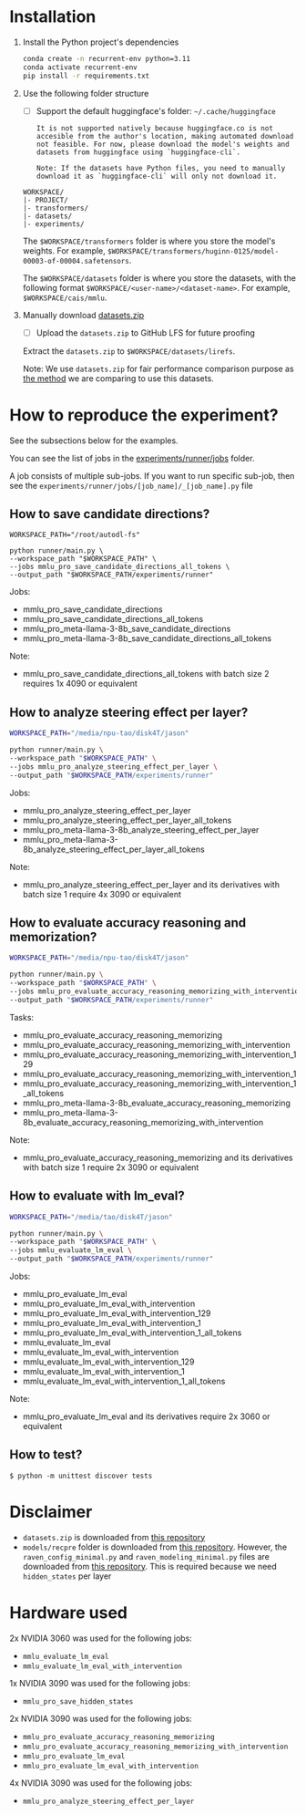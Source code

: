 # Installation

1. Install the Python project's dependencies

   ```bash
   conda create -n recurrent-env python=3.11
   conda activate recurrent-env
   pip install -r requirements.txt
   ```

2. Use the following folder structure

   - [ ] Support the default huggingface's folder: `~/.cache/huggingface`

         It is not supported natively because huggingface.co is not accesible from the author's location, making automated download not feasible. For now, please download the model's weights and datasets from huggingface using `huggingface-cli`.

         Note: If the datasets have Python files, you need to manually download it as `huggingface-cli` will only not download it.

   ```
   WORKSPACE/
   |- PROJECT/
   |- transformers/
   |- datasets/
   |- experiments/
   ```

   The `$WORKSPACE/transformers` folder is where you store the model's weights. For example, `$WORKSPACE/transformers/huginn-0125/model-00003-of-00004.safetensors`.

   The `$WORKSPACE/datasets` folder is where you store the datasets, with the following format `$WORKSPACE/<user-name>/<dataset-name>`. For example, `$WORKSPACE/cais/mmlu`.

3. Manually download [datasets.zip](https://github.com/yihuaihong/Linear_Reasoning_Features/blob/73de7e0802874ad2dc55c1f6aa7d714899fe80f6/dataset.zip)

   - [ ] Upload the `datasets.zip` to GitHub LFS for future proofing

   Extract the `datasets.zip` to `$WORKSPACE/datasets/lirefs`.

   Note: We use `datasets.zip` for fair performance comparison purpose as [the method](https://arxiv.org/abs/2503.23084) we are comparing to use this datasets.

# How to reproduce the experiment?

See the subsections below for the examples.

You can see the list of jobs in the [experiments/runner/jobs](experiments/runner/jobs) folder.

A job consists of multiple sub-jobs. If you want to run specific
sub-job, then see the `experiments/runner/jobs/[job_name]/_[job_name].py` file

## How to save candidate directions?

```shell
WORKSPACE_PATH="/root/autodl-fs"

python runner/main.py \
--workspace_path "$WORKSPACE_PATH" \
--jobs mmlu_pro_save_candidate_directions_all_tokens \
--output_path "$WORKSPACE_PATH/experiments/runner"
```

Jobs:
- mmlu_pro_save_candidate_directions
- mmlu_pro_save_candidate_directions_all_tokens
- mmlu_pro_meta-llama-3-8b_save_candidate_directions
- mmlu_pro_meta-llama-3-8b_save_candidate_directions_all_tokens

Note:
- mmlu_pro_save_candidate_directions_all_tokens with batch size 2 requires 1x 4090 or equivalent

## How to analyze steering effect per layer?

```bash
WORKSPACE_PATH="/media/npu-tao/disk4T/jason"

python runner/main.py \
--workspace_path "$WORKSPACE_PATH" \
--jobs mmlu_pro_analyze_steering_effect_per_layer \
--output_path "$WORKSPACE_PATH/experiments/runner"
```

Jobs:
- mmlu_pro_analyze_steering_effect_per_layer
- mmlu_pro_analyze_steering_effect_per_layer_all_tokens
- mmlu_pro_meta-llama-3-8b_analyze_steering_effect_per_layer
- mmlu_pro_meta-llama-3-8b_analyze_steering_effect_per_layer_all_tokens

Note:
- mmlu_pro_analyze_steering_effect_per_layer and its derivatives with batch size 1 require 4x 3090 or equivalent

## How to evaluate accuracy reasoning and memorization?

```bash
WORKSPACE_PATH="/media/npu-tao/disk4T/jason"

python runner/main.py \
--workspace_path "$WORKSPACE_PATH" \
--jobs mmlu_pro_evaluate_accuracy_reasoning_memorizing_with_intervention_1 \
--output_path "$WORKSPACE_PATH/experiments/runner"
```

Tasks:
- mmlu_pro_evaluate_accuracy_reasoning_memorizing
- mmlu_pro_evaluate_accuracy_reasoning_memorizing_with_intervention
- mmlu_pro_evaluate_accuracy_reasoning_memorizing_with_intervention_129
- mmlu_pro_evaluate_accuracy_reasoning_memorizing_with_intervention_1
- mmlu_pro_evaluate_accuracy_reasoning_memorizing_with_intervention_1_all_tokens
- mmlu_pro_meta-llama-3-8b_evaluate_accuracy_reasoning_memorizing
- mmlu_pro_meta-llama-3-8b_evaluate_accuracy_reasoning_memorizing_with_intervention

Note:
- mmlu_pro_evaluate_accuracy_reasoning_memorizing and its derivatives with batch size 1 require 2x 3090 or equivalent

## How to evaluate with lm_eval?

```bash
WORKSPACE_PATH="/media/tao/disk4T/jason"

python runner/main.py \
--workspace_path "$WORKSPACE_PATH" \
--jobs mmlu_evaluate_lm_eval \
--output_path "$WORKSPACE_PATH/experiments/runner"
```

Jobs:
- mmlu_pro_evaluate_lm_eval
- mmlu_pro_evaluate_lm_eval_with_intervention
- mmlu_pro_evaluate_lm_eval_with_intervention_129
- mmlu_pro_evaluate_lm_eval_with_intervention_1
- mmlu_pro_evaluate_lm_eval_with_intervention_1_all_tokens
- mmlu_evaluate_lm_eval
- mmlu_evaluate_lm_eval_with_intervention
- mmlu_evaluate_lm_eval_with_intervention_129
- mmlu_evaluate_lm_eval_with_intervention_1
- mmlu_evaluate_lm_eval_with_intervention_1_all_tokens

Note:
- mmlu_pro_evaluate_lm_eval and its derivatives require 2x 3060 or equivalent

## How to test?

```shell
$ python -m unittest discover tests
```

# Disclaimer

- `datasets.zip` is downloaded from [this repository](https://github.com/yihuaihong/Linear_Reasoning_Features/blob/73de7e0802874ad2dc55c1f6aa7d714899fe80f6/dataset.zip)
- `models/recpre` folder is downloaded from [this repository](https://github.com/seal-rg/recurrent-pretraining/tree/9c81784e74b650b06e12d98d23dd7af9aee3571b/recpre). However, the `raven_config_minimal.py` and `raven_modeling_minimal.py` files are downloaded from [this repository](https://huggingface.co/tomg-group-umd/huginn-0125/tree/2a364bd96e3eaa831be324f7c1f9e74892e4e594). This is required because we need `hidden_states` per layer

# Hardware used

2x NVIDIA 3060 was used for the following jobs:
- `mmlu_evaluate_lm_eval`
- `mmlu_evaluate_lm_eval_with_intervention`

1x NVIDIA 3090 was used for the following jobs:
- `mmlu_pro_save_hidden_states`

2x NVIDIA 3090 was used for the following jobs:
- `mmlu_pro_evaluate_accuracy_reasoning_memorizing`
- `mmlu_pro_evaluate_accuracy_reasoning_memorizing_with_intervention`
- `mmlu_pro_evaluate_lm_eval`
- `mmlu_pro_evaluate_lm_eval_with_intervention`

4x NVIDIA 3090 was used for the following jobs:
- `mmlu_pro_analyze_steering_effect_per_layer`